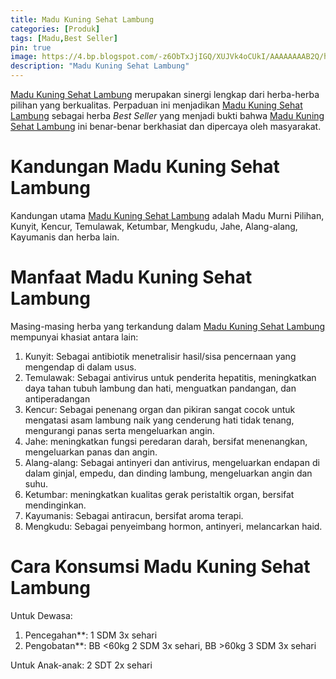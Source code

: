 ```yaml
---
title: Madu Kuning Sehat Lambung
categories: [Produk]
tags: [Madu,Best Seller]
pin: true
image: https://4.bp.blogspot.com/-z6ObTxJjIGQ/XUJVk4oCUkI/AAAAAAAAB2Q/h3XJjNpa9rwlETPNvLFQoamusfvWzsnpACKgBGAs/s1600/produk-madu-kuning-sehat-lambung.png
description: "Madu Kuning Sehat Lambung"
---
```


<div class="paraph"><a cclass="mhoapp orange" href="/posts/madu-kuning-sehat-lambung-wk6" title="Madu Kuning Sehat Lambung">Madu Kuning Sehat Lambung</a> merupakan sinergi lengkap dari herba-herba pilihan yang berkualitas. Perpaduan ini menjadikan <a cclass="mhoapp orange" href="/posts/madu-kuning-sehat-lambung-wk6" title="Madu Kuning Sehat Lambung">Madu Kuning Sehat Lambung</a> sebagai herba <i>Best Seller</i> yang menjadi bukti bahwa <a cclass="mhoapp orange" href="/posts/madu-kuning-sehat-lambung-wk6" title="Madu Kuning Sehat Lambung">Madu Kuning Sehat Lambung</a> ini benar-benar berkhasiat dan dipercaya oleh masyarakat.</div>

<h1>Kandungan Madu Kuning Sehat Lambung</h1>

<div class="paraph">Kandungan utama <a cclass="mhoapp orange" href="/posts/madu-kuning-sehat-lambung-wk6" title="Madu Kuning Sehat Lambung">Madu Kuning Sehat Lambung</a> adalah Madu Murni Pilihan, Kunyit, Kencur, Temulawak, Ketumbar, Mengkudu, Jahe, Alang-alang, Kayumanis dan herba lain.</div>

<h1>Manfaat Madu Kuning Sehat Lambung</h1>

<div class="paraph">Masing-masing herba yang terkandung dalam <a cclass="mhoapp orange" href="/posts/madu-kuning-sehat-lambung-wk6" title="Madu Kuning Sehat Lambung">Madu Kuning Sehat Lambung</a> mempunyai khasiat antara lain:</div>

<ol>
<li>Kunyit: Sebagai antibiotik menetralisir hasil/sisa pencernaan yang mengendap di dalam usus.</li>
<li>Temulawak: Sebagai antivirus untuk penderita hepatitis, meningkatkan daya tahan tubuh lambung dan hati, menguatkan pandangan, dan antiperadangan</li>
<li>Kencur: Sebagai penenang organ dan pikiran sangat cocok untuk mengatasi asam lambung naik yang cenderung hati tidak tenang, mengurangi panas serta mengeluarkan angin.</li>
<li>Jahe: meningkatkan fungsi peredaran darah, bersifat menenangkan, mengeluarkan panas dan angin.</li>
<li>Alang-alang: Sebagai antinyeri dan antivirus, mengeluarkan endapan di dalam ginjal, empedu, dan dinding lambung, mengeluarkan angin dan suhu.</li>
<li>Ketumbar: meningkatkan kualitas gerak peristaltik organ, bersifat mendinginkan.</li>
<li>Kayumanis: Sebagai antiracun, bersifat aroma terapi.</li>
<li>Mengkudu: Sebagai penyeimbang hormon, antinyeri, melancarkan haid.</li>
</ol>

<h1>Cara Konsumsi Madu Kuning Sehat Lambung</h1>

<div class="paraph">Untuk Dewasa:</div>

<ol>
    <li>Pencegahan**: 1 SDM 3x sehari</li>
    <li>Pengobatan**: BB &lt60kg 2 SDM 3x sehari, BB &gt60kg 3 SDM 3x sehari</li>
</ol>

<div class="paraph">Untuk Anak-anak: 2 SDT 2x sehari</div>